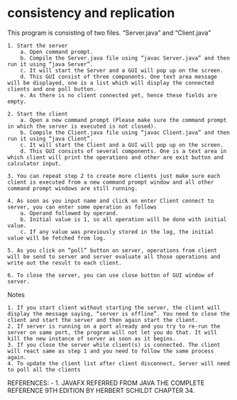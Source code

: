 # consistency and replication

This program is consisting of two files. “Server.java” and “Client.java”

	1. Start the server
		a. Open command prompt.
		b. Compile the Server.java file using “javac Server.java” and then run it using “java Server”.
		c. It will start the Server and a GUI will pop up on the screen.
		d. This GUI consist of three components. One text area message will be displayed, one is a list which will display the connected clients and one poll button.
		e. As there is no client connected yet, hence these fields are empty.
		
	2. Start the client
		a. Open a new command prompt (Please make sure the command prompt in which the server is executed is not closed).
		b. Compile the Client.java file using “javac Client.java” and then run it using “java Client”.
		c. It will start the Client and a GUI will pop up on the screen.
		d. This GUI consists of several components. One is a text area in which client will print the operations and other are exit button and calculator input.
		
	3. You can repeat step 2 to create more clients just make sure each client is executed from a new command prompt window and all other command prompt windows are still running.
	
	4. As soon as you input name and click on enter Client connect to server, you can enter some operation as follows
		a. Operand followed by operand.
		b. Initial value is 1, so all operation will be done with initial value.
		c. If any value was previously stored in the log, the initial value will be fetched from log.
		
	5. As you click on “poll” button on server, operations from client will be send to server and server evaluate all those operations and write out the result to each client.
	
	6. To close the server, you can use close button of GUI window of server.
	
Notes

	1. If you start client without starting the server, the client will display the message saying, “server is offline”. You need to close the client and start the server and then again start the client.
	2. If server is running on a port already and you try to re-run the server on same port, the program will not let you do that. It will kill the new instance of server as soon as it begins.
	3. If you close the server while client(s) is connected. The client will react same as step 1 and you need to follow the same process again.
	4. To update the client list after client disconnect, Server will need to poll all the clients
	
REFERENCES: -
	1. JAVAFX REFERRED FROM JAVA THE COMPLETE REFERENCE 9TH EDITION BY HERBERT SCHILDT CHAPTER 34.
